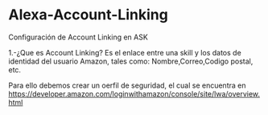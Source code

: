 # Alexa-Account-Linking
Configuración de Account Linking en ASK

1.-¿Que es Account Linking?
Es el enlace entre una skill y los datos de identidad del usuario Amazon, tales como: Nombre,Correo,Codigo postal, etc.

Para ello debemos crear un oerfil de seguridad, el cual se encuentra en https://developer.amazon.com/loginwithamazon/console/site/lwa/overview.html

